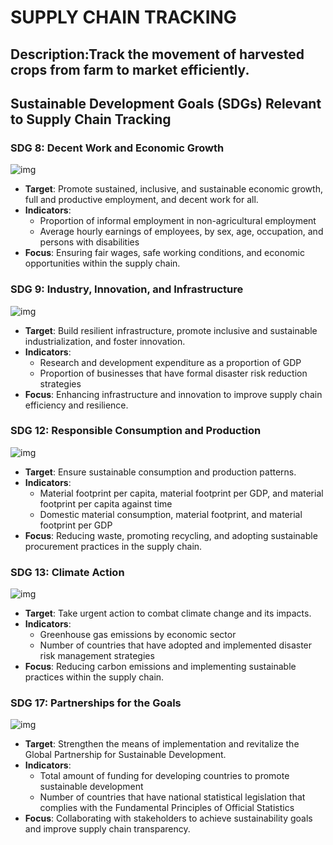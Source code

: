 # SUPPLY CHAIN TRACKING
## Description:Track the movement of harvested crops from farm to market efficiently.
## Sustainable Development Goals (SDGs) Relevant to Supply Chain Tracking

### SDG 8: Decent Work and Economic Growth
![img](https://media3.giphy.com/media/zVcVclylJd55KBfn1A/giphy.gif?cid=6c09b952eevqlir3azft1dn2qsuyiwd4xve685c3tg0tkm9k&ep=v1_gifs_search&rid=giphy.gif&ct=g)
- **Target**: Promote sustained, inclusive, and sustainable economic growth, full and productive employment, and decent work for all.
- **Indicators**:
  - Proportion of informal employment in non-agricultural employment
  - Average hourly earnings of employees, by sex, age, occupation, and persons with disabilities
- **Focus**: Ensuring fair wages, safe working conditions, and economic opportunities within the supply chain.

### SDG 9: Industry, Innovation, and Infrastructure
![img](https://media2.giphy.com/media/g3lzBcnrVurW07AXaL/giphy.gif?cid=6c09b9523ejfkve94nyeg731rhahvhc5479wgmkrl1ub698a&ep=v1_gifs_search&rid=giphy.gif&ct=g)
- **Target**: Build resilient infrastructure, promote inclusive and sustainable industrialization, and foster innovation.
- **Indicators**:
  - Research and development expenditure as a proportion of GDP
  - Proportion of businesses that have formal disaster risk reduction strategies
- **Focus**: Enhancing infrastructure and innovation to improve supply chain efficiency and resilience.

### SDG 12: Responsible Consumption and Production
![img](https://media4.giphy.com/media/kz5dChgnPpPxpawQ7C/giphy.gif?cid=6c09b952zz5wwc2d276vpeufzznnvr0r0wmn8rs73ldfm1ux&ep=v1_gifs_search&rid=giphy.gif&ct=g)
- **Target**: Ensure sustainable consumption and production patterns.
- **Indicators**:
  - Material footprint per capita, material footprint per GDP, and material footprint per capita against time
  - Domestic material consumption, material footprint, and material footprint per GDP
- **Focus**: Reducing waste, promoting recycling, and adopting sustainable procurement practices in the supply chain.

### SDG 13: Climate Action
![img](https://sdg.neda.gov.ph/wp-content/uploads/2022/09/b7b36a4d-abfe-4489-bcf5-83d14f4188f8.gif)
- **Target**: Take urgent action to combat climate change and its impacts.
- **Indicators**:
  - Greenhouse gas emissions by economic sector
  - Number of countries that have adopted and implemented disaster risk management strategies
- **Focus**: Reducing carbon emissions and implementing sustainable practices within the supply chain.

### SDG 17: Partnerships for the Goals
![img](https://media3.giphy.com/media/GRaqfbpRMuionCTgP1/source.gif)
- **Target**: Strengthen the means of implementation and revitalize the Global Partnership for Sustainable Development.
- **Indicators**:
  - Total amount of funding for developing countries to promote sustainable development
  - Number of countries that have national statistical legislation that complies with the Fundamental Principles of Official Statistics
- **Focus**: Collaborating with stakeholders to achieve sustainability goals and improve supply chain transparency.
